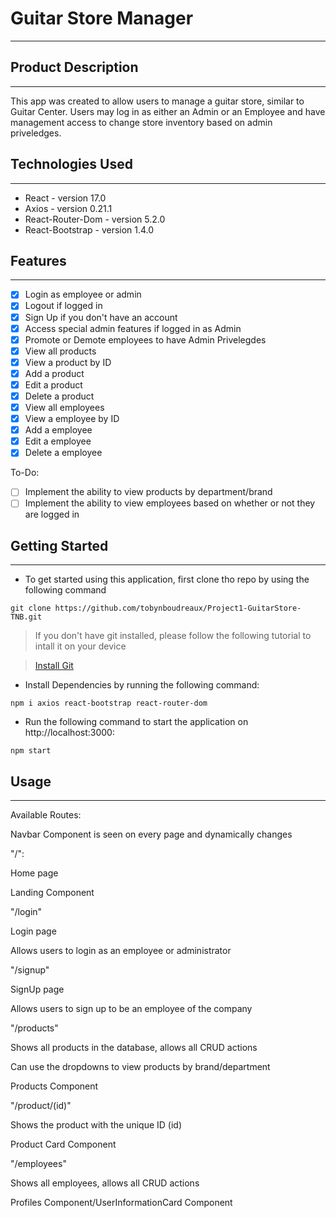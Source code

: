 
# Guitar Store Manager
---


## Product Description
---

This app was created to allow users to manage a guitar store, similar to Guitar Center. Users may log in as either an Admin or an Employee and have management access to change store inventory based on admin priveledges.


## Technologies Used
---

- React - version 17.0
- Axios - version 0.21.1
- React-Router-Dom - version 5.2.0
- React-Bootstrap - version 1.4.0

## Features
---

- [x] Login as employee or admin
- [x] Logout if logged in
- [x] Sign Up if you don't have an account
- [x] Access special admin features if logged in as Admin
- [x] Promote or Demote employees to have Admin Privelegdes
- [x] View all products
- [x] View a product by ID
- [x] Add a product
- [x] Edit a product
- [x] Delete a product
- [x] View all employees
- [x] View a employee by ID
- [x] Add a employee
- [x] Edit a employee
- [x] Delete a employee

To-Do:

- [ ] Implement the ability to view products by department/brand
- [ ] Implement the ability to view employees based on whether or not they are logged in

## Getting Started
---

- To get started using this application, first clone tho repo by using the following command

```
git clone https://github.com/tobynboudreaux/Project1-GuitarStore-TNB.git
``` 
> If you don't have git installed, please follow the following tutorial to intall it on your device

> [Install Git](https://git-scm.com/book/en/v2/Getting-Started-Installing-Git)

- Install Dependencies by running the following command:

```
npm i axios react-bootstrap react-router-dom
```

- Run the following command to start the application on http://localhost:3000:

```
npm start
```

## Usage
---

Available Routes:

Navbar Component is seen on every page and dynamically changes

"/":

Home page

Landing Component

"/login"

Login page

Allows users to login as an employee or administrator

"/signup"

SignUp page

Allows users to sign up to be an employee of the company

"/products"

Shows all products in the database, allows all CRUD actions

Can use the dropdowns to view products by brand/department

Products Component

"/product/(id)"

Shows the product with the unique ID (id)

Product Card Component

"/employees"

Shows all employees, allows all CRUD actions

Profiles Component/UserInformationCard Component
